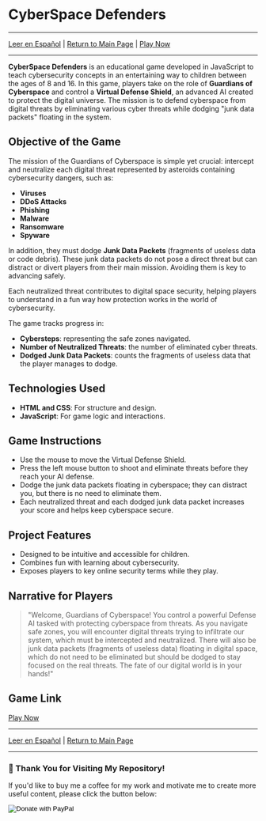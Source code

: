 # CyberSpace Defenders

---

[Leer en Español](README-es.md) | [Return to Main Page](../../../) | [Play Now](./Container/index.html)

---

**CyberSpace Defenders** is an educational game developed in JavaScript to teach cybersecurity concepts in an entertaining way to children between the ages of 8 and 16. In this game, players take on the role of **Guardians of Cyberspace** and control a **Virtual Defense Shield**, an advanced AI created to protect the digital universe. The mission is to defend cyberspace from digital threats by eliminating various cyber threats while dodging "junk data packets" floating in the system.

## Objective of the Game

The mission of the Guardians of Cyberspace is simple yet crucial: intercept and neutralize each digital threat represented by asteroids containing cybersecurity dangers, such as:

- **Viruses**
- **DDoS Attacks**
- **Phishing**
- **Malware**
- **Ransomware**
- **Spyware**

In addition, they must dodge **Junk Data Packets** (fragments of useless data or code debris). These junk data packets do not pose a direct threat but can distract or divert players from their main mission. Avoiding them is key to advancing safely.

Each neutralized threat contributes to digital space security, helping players to understand in a fun way how protection works in the world of cybersecurity.

The game tracks progress in:
- **Cybersteps**: representing the safe zones navigated.
- **Number of Neutralized Threats**: the number of eliminated cyber threats.
- **Dodged Junk Data Packets**: counts the fragments of useless data that the player manages to dodge.

## Technologies Used

- **HTML and CSS**: For structure and design.
- **JavaScript**: For game logic and interactions.

## Game Instructions

- Use the mouse to move the Virtual Defense Shield.
- Press the left mouse button to shoot and eliminate threats before they reach your AI defense.
- Dodge the junk data packets floating in cyberspace; they can distract you, but there is no need to eliminate them.
- Each neutralized threat and each dodged junk data packet increases your score and helps keep cyberspace secure.

## Project Features

- Designed to be intuitive and accessible for children.
- Combines fun with learning about cybersecurity.
- Exposes players to key online security terms while they play.

## Narrative for Players

> "Welcome, Guardians of Cyberspace! You control a powerful Defense AI tasked with protecting cyberspace from threats. As you navigate safe zones, you will encounter digital threats trying to infiltrate our system, which must be intercepted and neutralized. There will also be junk data packets (fragments of useless data) floating in digital space, which do not need to be eliminated but should be dodged to stay focused on the real threats. The fate of our digital world is in your hands!"

## Game Link

[Play Now](./Container/index.html)

---

[Leer en Español](README-es.md) | [Return to Main Page](../../../)

---

### 🙏 Thank You for Visiting My Repository!

If you'd like to buy me a coffee for my work and motivate me to create more useful content, please click the button below:

<form action="https://www.paypal.com/donate" method="post" target="_blank">
  <!-- Your hosted_button_id generated by PayPal -->
  <input type="hidden" name="hosted_button_id" value="8CBQUB38L9ESN" />
  
  <!-- Official PayPal Donate button image -->
  <input type="image" 
         src="https://www.paypalobjects.com/es_ES/ES/i/btn/btn_donateCC_LG.gif" 
         border="0" name="submit" 
         title="PayPal - The safer, easier way to pay online!" 
         alt="Donate with PayPal" />
         
  <!-- PayPal tracking pixel -->
  <img alt="" border="0" 
       src="https://www.paypal.com/es_ES/i/scr/pixel.gif" 
       width="1" height="1" />
</form>
